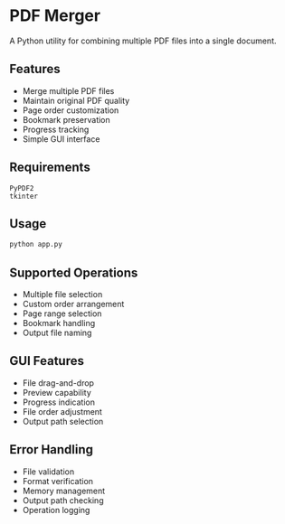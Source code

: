 # PDF Merger

A Python utility for combining multiple PDF files into a single document.

## Features

- Merge multiple PDF files
- Maintain original PDF quality
- Page order customization
- Bookmark preservation
- Progress tracking
- Simple GUI interface

## Requirements

```
PyPDF2
tkinter
```

## Usage

```bash
python app.py
```

## Supported Operations

- Multiple file selection
- Custom order arrangement
- Page range selection
- Bookmark handling
- Output file naming

## GUI Features

- File drag-and-drop
- Preview capability
- Progress indication
- File order adjustment
- Output path selection

## Error Handling

- File validation
- Format verification
- Memory management
- Output path checking
- Operation logging
